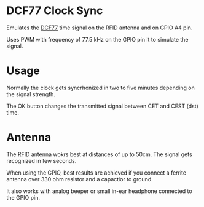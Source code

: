 # DCF77 Clock Sync
Emulates the [DCF77](https://en.wikipedia.org/wiki/DCF77) time signal on the RFID antenna and on GPIO A4 pin.

Uses PWM with frequency of 77.5 kHz on the GPIO pin it to simulate the signal.

# Usage

Normally the clock gets syncrhonized in two to five minutes depending on the signal strength.

The OK button changes the transmitted signal between CET and CEST (dst) time.

# Antenna
The RFID antenna wokrs best at distances of up to 50cm. The signal gets recognized in few seconds.

When using the GPIO, best results are achieved if you connect a ferrite antenna over 330 ohm resistor and a capactior to ground.

It also works with analog beeper or small in-ear headphone connected to the GPIO pin.
